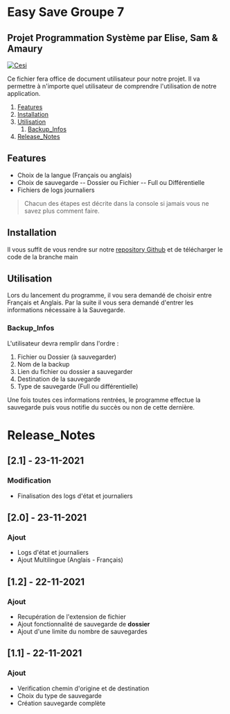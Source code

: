 # Easy Save Groupe 7
## Projet Programmation Système par Elise, Sam & Amaury
[![Cesi](https://tinyurl.com/ProgSys)](https://www.cesi.fr)

Ce fichier fera office de document utilisateur pour notre projet. Il va permettre à n'importe quel utilisateur de comprendre l'utilisation de notre application. 

1. [Features](#Features)
2. [Installation](#Installation)
3. [Utilisation](#Utilisation)
    1. [Backup_Infos](#Backup_Infos)
4. [Release_Notes](#Release_Notes)


## Features

- Choix de la langue (Français ou anglais)
- Choix de sauvegarde
-- Dossier ou Fichier
-- Full ou Différentielle
- Fichiers de logs journaliers

>Chacun des étapes est décrite dans la console si jamais vous ne savez plus comment faire.

## Installation

Il vous suffit de vous rendre sur notre [repository Github](https://github.com/Samuel-Jspn/Programmation-Systeme-G7) et de télécharger le code de la branche main

## Utilisation

Lors du lancement du programme, il vou sera demandé de choisir entre Français et Anglais.
Par la suite il vous sera demandé d'entrer les informations nécessaire à la Sauvegarde.

### Backup_Infos

L'utilisateur devra  remplir dans l'ordre :

1. Fichier ou Dossier (à sauvegarder)
2. Nom de la backup
3. Lien du fichier ou dossier a sauvegarder
4. Destination de la sauvegarde
5. Type de sauvegarde (Full ou différentielle)

Une fois toutes ces informations rentrées, le programme effectue la sauvegarde puis vous notifie du succès ou non de cette dernière.

# Release_Notes

## [2.1] - 23-11-2021
### Modification
- Finalisation des logs d'état et journaliers

## [2.0] - 23-11-2021
### Ajout
- Logs d'état et journaliers
- Ajout Multilingue (Anglais - Français)

## [1.2] - 22-11-2021
### Ajout
- Recupération de l'extension de fichier
- Ajout fonctionnalité de sauvegarde de **dossier**
- Ajout d'une limite du nombre de sauvegardes

## [1.1] - 22-11-2021
### Ajout
- Verification chemin d'origine et de destination
- Choix du type de sauvegarde
- Création sauvegarde complète
